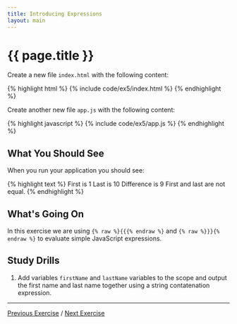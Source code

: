 ```yaml
---
title: Introducing Expressions
layout: main
---
```


# {{ page.title }}

Create a new file `index.html` with the following content:

{% highlight html %}
{% include code/ex5/index.html %}
{% endhighlight %}

Create another new file `app.js` with the following content:

{% highlight javascript %}
{% include code/ex5/app.js %}
{% endhighlight %}


## What You Should See

When you run your application you should see:

{% highlight text %}
First is 1
Last is 10
Difference is 9
First and last are not equal.
{% endhighlight %}


## What's Going On

In this exercise we are using `{% raw %}{{{% endraw %}` and `{% raw %}}}{% endraw %}` to evaluate
simple JavaScript expressions.

## Study Drills

1. Add variables `firstName` and `lastName` variables to the scope and output
the first name and last name together using a string contatenation expression.

---

[Previous Exercise](ex4.html) / [Next Exercise](ex6.html)

